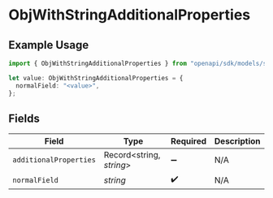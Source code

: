 # ObjWithStringAdditionalProperties

## Example Usage

```typescript
import { ObjWithStringAdditionalProperties } from "openapi/sdk/models/shared";

let value: ObjWithStringAdditionalProperties = {
  normalField: "<value>",
};
```

## Fields

| Field                    | Type                     | Required                 | Description              |
| ------------------------ | ------------------------ | ------------------------ | ------------------------ |
| `additionalProperties`   | Record<string, *string*> | :heavy_minus_sign:       | N/A                      |
| `normalField`            | *string*                 | :heavy_check_mark:       | N/A                      |